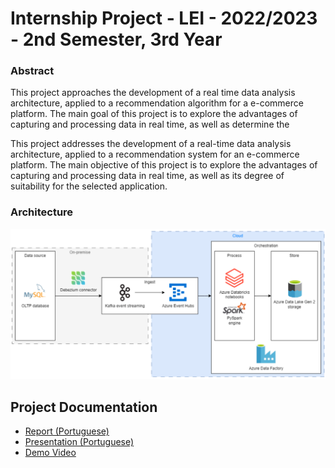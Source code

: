 # Internship Project - LEI - 2022/2023 - 2nd Semester, 3rd Year

### Abstract
This project approaches the development of a real time data analysis architecture, applied to a recommendation algorithm for a e-commerce platform.
The main goal of this project is to explore the advantages of capturing and processing data in real time, as well as determine the 

This project addresses the development of a real-time data analysis architecture, applied to a recommendation system for an e-commerce platform.
The main objective of this project is to explore the advantages of capturing and processing data in real time, as well as its degree of suitability for the selected application.

### Architecture
![Architecture](documentation\Architecture.png)

## Project Documentation

- [Report (Portuguese)](documentation\PESTI-BarbaraPinto-1191507.pdf)
- [Presentation (Portuguese)](documentation\PESTI-BarbaraPinto-1191507.pptx)
- [Demo Video](documentation\PESTI-demo.avi)